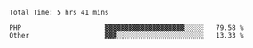 <!--START_SECTION:waka-->

```text
Total Time: 5 hrs 41 mins

PHP                     ▓▓▓▓▓▓▓▓▓▓▓▓▓▓▓▓▓▓▓▓░░░░░   79.58 %
Other                   ▓▓▓░░░░░░░░░░░░░░░░░░░░░░   13.33 %
```

<!--END_SECTION:waka-->
